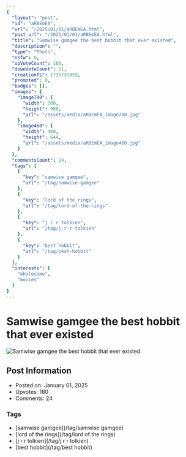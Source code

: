 ```yaml
---
{
  "layout": "post",
  "id": "aRBEmEA",
  "url": "/2025/01/01/aRBEmEA.html",
  "post_url": "/2025/01/01/aRBEmEA.html",
  "title": "Samwise gamgee the best hobbit that ever existed",
  "description": "",
  "type": "Photo",
  "nsfw": 0,
  "upVoteCount": 180,
  "downVoteCount": 51,
  "creationTs": 1735733959,
  "promoted": 0,
  "badges": [],
  "images": {
    "image700": {
      "width": 700,
      "height": 980,
      "url": "/assets/media/aRBEmEA_image700.jpg"
    },
    "image460": {
      "width": 460,
      "height": 644,
      "url": "/assets/media/aRBEmEA_image460.jpg"
    }
  },
  "commentsCount": 24,
  "tags": [
    {
      "key": "samwise gamgee",
      "url": "/tag/samwise-gamgee"
    },
    {
      "key": "lord of the rings",
      "url": "/tag/lord-of-the-rings"
    },
    {
      "key": "j r r tolkien",
      "url": "/tag/j-r-r-tolkien"
    },
    {
      "key": "best hobbit",
      "url": "/tag/best-hobbit"
    }
  ],
  "interests": [
    "wholesome",
    "movies"
  ]
}
---
```


# Samwise gamgee the best hobbit that ever existed

![Samwise gamgee the best hobbit that ever existed](/assets/media/aRBEmEA_image700.jpg)

## Post Information

- Posted on: January 01, 2025
- Upvotes: 180
- Comments: 24

### Tags

- [samwise gamgee](/tag/samwise gamgee)
- [lord of the rings](/tag/lord of the rings)
- [j r r tolkien](/tag/j r r tolkien)
- [best hobbit](/tag/best hobbit)
